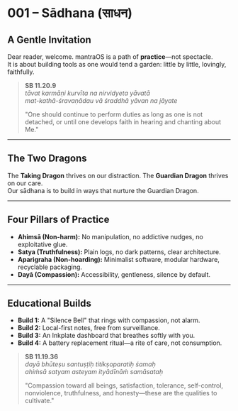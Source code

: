 # 001 – Sādhana (साधन)

## A Gentle Invitation

Dear reader, welcome. mantraOS is a path of **practice**—not spectacle.  
It is about building tools as one would tend a garden: little by little, lovingly, faithfully.

> **SB 11.20.9**  
> *tāvat karmāṇi kurvīta na nirvidyeta yāvatā  
> mat-kathā-śravaṇādau vā śraddhā yāvan na jāyate*  
>  
> "One should continue to perform duties as long as one is not detached, or until one develops faith in hearing and chanting about Me."  

---

## The Two Dragons

The **Taking Dragon** thrives on our distraction. The **Guardian Dragon** thrives on our care.  
Our sādhana is to build in ways that nurture the Guardian Dragon.

---

## Four Pillars of Practice

- **Ahimsā (Non-harm):** No manipulation, no addictive nudges, no exploitative glue.  
- **Satya (Truthfulness):** Plain logs, no dark patterns, clear architecture.  
- **Aparigraha (Non-hoarding):** Minimalist software, modular hardware, recyclable packaging.  
- **Dayā (Compassion):** Accessibility, gentleness, silence by default.

---

## Educational Builds

- **Build 1:** A "Silence Bell" that rings with compassion, not alarm.  
- **Build 2:** Local-first notes, free from surveillance.  
- **Build 3:** An Inkplate dashboard that breathes softly with you.  
- **Build 4:** A battery replacement ritual—a rite of care, not consumption.

> **SB 11.19.36**  
> *dayā bhūteṣu santuṣṭiḥ titikṣoparatiḥ śamaḥ  
> ahiṁsā satyam asteyam ityādīnāṁ samāsataḥ*  
>  
> "Compassion toward all beings, satisfaction, tolerance, self-control, nonviolence, truthfulness, and honesty—these are the qualities to cultivate."
